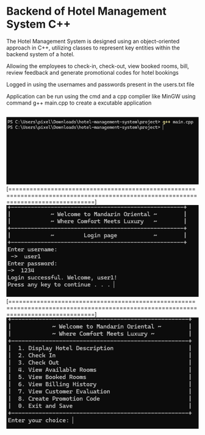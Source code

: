 
# Backend of Hotel Management System C++

The Hotel Management System is designed using an object-oriented approach in C++, utilizing classes to represent key entities within the backend system of a hotel.

Allowing the employees to check-in, check-out, view booked rooms, bill, review feedback and generate promotional codes for hotel bookings 

Logged in using the usernames and passwords present in the users.txt file 

Application can be run using the cmd and a cpp complier like MinGW using command g++ main.cpp to create a excutable application


## 

![App Screenshot1](ss/1.png)
[====================================================================================================================================]
![App Screenshot2](ss/2.png)
[====================================================================================================================================]
![App Screenshot3](ss/3.png)

